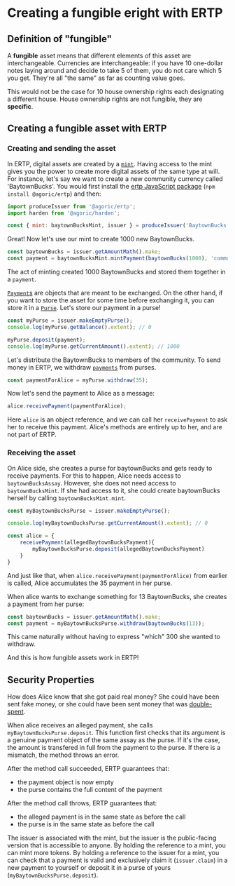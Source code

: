 # Creating a fungible eright with ERTP

## Definition of "fungible"

A **fungible** asset means that different elements of this asset are interchangeable.
Currencies are interchangeable: if you have 10 one-dollar notes laying around and decide
to take 5 of them, you do not care which 5 you get. They're all "the same" as far 
as counting value goes.

This would not be the case for 10 house ownership rights each designating a different house.
House ownership rights are not fungible, they are **specific**.


## Creating a fungible asset with ERTP

### Creating and sending the asset

In ERTP, digital assets are created by a [`mint`](./issuer#mint). Having access to the mint
gives you the power to create more digital assets of the same type at
will. For instance, let's say we want to create a new community
currency called 'BaytownBucks'.
You would first install the [ertp JavaScript package](https://www.npmjs.com/package/@agoric/ertp)
(`npm install @agoric/ertp`) and then:

```js
import produceIssuer from '@agoric/ertp';
import harden from '@agoric/harden';

const { mint: baytownBucksMint, issuer } = produceIssuer('BaytownBucks');
```

Great! Now let's use our mint to create 1000 new BaytownBucks.

```js
const baytownBucks = issuer.getAmountMath().make;
const payment = baytownBucksMint.mintPayment(baytownBucks(1000), 'community treasury');
```

The act of minting created 1000 BaytownBucks and stored them together in a 
`payment`.

[`Payment`s](./issuer#payments) are objects that are meant to be exchanged. On the 
other hand, if you want to store the asset for some time before exchanging it, you can 
store it in a [`Purse`](./issuer#purses).
Let's store our payment in a purse!

```js
const myPurse = issuer.makeEmptyPurse();
console.log(myPurse.getBalance().extent); // 0

myPurse.deposit(payment);
console.log(myPurse.getCurrentAmount().extent); // 1000
```


Let's distribute the BaytownBucks to members of the community. To send
money in ERTP, we withdraw [`payments`](./mint.html#payments) from purses.

```js
const paymentForAlice = myPurse.withdraw(35);
```

Now let's send the payment to Alice as a message:

```js
alice.receivePayment(paymentForAlice);
```

Here `alice` is an object reference, and we can call her `receivePayment`
to ask her to receive this payment. Alice's methods are entirely up to her, 
and are not part of ERTP.


### Receiving the asset

On Alice side, she creates a purse for baytownBucks and gets ready to receive payments.
For this to happen, Alice needs access to `baytownBucksAssay`.
However, she does not need access to `baytownBucksMint`.
If she had access to it, she could create baytownBucks herself by calling `baytownBucksMint.mint`.

```js
const myBaytownBucksPurse = issuer.makeEmptyPurse();

console.log(myBaytownBucksPurse.getCurrentAmount().extent); // 0

const alice = {
    receivePayment(allegedBaytownBucksPayment){
        myBaytownBucksPurse.deposit(allegedBaytownBucksPayment)
    }
}
```

And just like that, when `alice.receivePayment(paymentForAlice)` from earlier 
is called, Alice accumulates the 35 payment in her purse.

When alice wants to exchange something for 13 BaytownBucks, she creates a payment from her purse:
```js
const baytownBucks = issuer.getAmountMath().make;
const payment = myBaytownBucksPurse.withdraw(baytownBucks(13));
```

This came naturally without having to express "which" 300 she wanted to withdraw.

And this is how fungible assets work in ERTP!


## Security Properties

How does Alice know that she got paid real money? She could have been
sent fake money, or she could have been sent money that was
[double-spent](https://en.wikipedia.org/wiki/Double-spending).

When alice receives an alleged payment, she calls `myBaytownBucksPurse.deposit`.
This function first checks that its argument is a genuine payment object of the same
assay as the purse. If it's the case, the amount is transfered in full
from the payment to the purse. If there is a mismatch, the method throws an error.

After the method call succeeded, ERTP guarantees that:
- the payment object is now empty
- the purse contains the full content of the payment

After the method call throws, ERTP guarantees that:
- the alleged payment is in the same state as before the call
- the purse is in the same state as before the call

The issuer is associated with the mint, but
the issuer is the public-facing version that is accessible to anyone.
By holding the reference to a mint, you can mint more tokens. By
holding a reference to the issuer for a mint, you can check that a
payment is valid and exclusively claim it (`issuer.claim`)
in a new payment to yourself or deposit it in a purse of 
yours (`myBaytownBucksPurse.deposit`).
